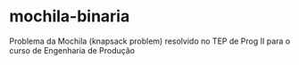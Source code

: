 # mochila-binaria
Problema da Mochila (knapsack problem) resolvido no TEP de Prog II para o curso de Engenharia de Produção

